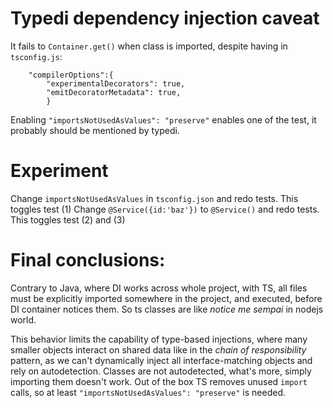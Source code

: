 # Typedi dependency injection caveat

It fails to `Container.get()` when class is imported, despite having in `tsconfig.js`: 
```
    "compilerOptions":{
        "experimentalDecorators": true,
        "emitDecoratorMetadata": true,
        }
```

Enabling `"importsNotUsedAsValues": "preserve"` enables one of the test, it probably should be mentioned by typedi.

# Experiment

Change `importsNotUsedAsValues` in `tsconfig.json` and redo tests. This toggles test (1) 
Change `@Service({id:'baz'})` to `@Service()` and redo tests. This toggles test (2) and (3)  

                                                                                                                   
# Final conclusions:

Contrary to Java, where DI works across whole project, with TS, all files must be explicitly imported somewhere
in the project, and executed, before DI container notices them. So ts classes are like _notice me sempai_ in nodejs world.

This behavior limits the capability of type-based injections, where many smaller objects interact on shared data like in the _chain of responsibility_ pattern, as we can't dynamically inject all interface-matching objects and rely on autodetection. Classes are not autodetected, what's more, simply importing them doesn't work. Out of the box TS removes unused `import` calls, so at least `"importsNotUsedAsValues": "preserve"` is needed.
